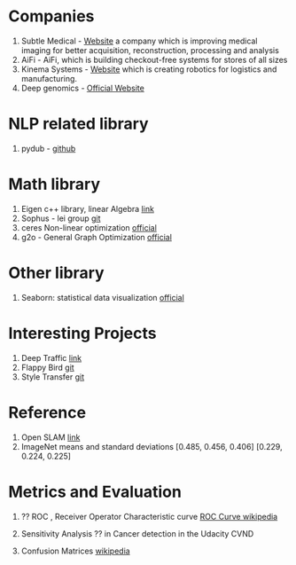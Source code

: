 
# Companies

1. Subtle Medical - [Website](https://subtlemedical.com/) a company which  is improving medical imaging for better acquisition, reconstruction, processing and analysis
2. AiFi - AiFi, which is building checkout-free systems for stores of all sizes
3. Kinema Systems - [Website](http://www.kinemasystems.com/)  which is creating robotics for logistics and manufacturing.
4. Deep genomics - [Official Website](https://www.deepgenomics.com/)

# NLP related library

1. pydub - [github](https://github.com/jiaaro/pydub)

# Math library

1. Eigen c++ library, linear Algebra [link](http://eigen.tuxfamily.org/)
2. Sophus - lei group  [git](https://github.com/strasdat/Sophus)
3. ceres Non-linear optimization [official](http://ceres-solver.org/)
4. g2o - General Graph Optimization [official](https://openslam-org.github.io/g2o.html)


# Other library

1. Seaborn: statistical data visualization [official](https://seaborn.pydata.org/) 

# Interesting Projects

1. Deep Traffic  [link](https://selfdrivingcars.mit.edu/deeptraffic/)
2. Flappy Bird [git](https://github.com/yenchenlin/DeepLearningFlappyBird)
3. Style Transfer [git](https://github.com/lengstrom/fast-style-transfer)

# Reference 

1. Open SLAM [link](https://openslam-org.github.io/)
2. ImageNet means and standard deviations [0.485, 0.456, 0.406] [0.229, 0.224, 0.225]

# Metrics and Evaluation

1. ?? ROC , Receiver Operator Characteristic curve [ROC Curve wikipedia](https://en.wikipedia.org/wiki/Receiver_operating_characteristic)

2. Sensitivity Analysis ?? in Cancer detection in the Udacity CVND

3. Confusion Matrices [wikipedia](https://en.wikipedia.org/wiki/Confusion_matrix)